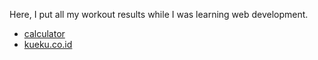 Here, I put all my workout results while I was learning web development.

* [calculator](https://agungks69.github.io/exercise-projects/calculator-xc-webdasar/)
* [kueku.co.id](https://agungks69.github.io/exercise-projects/kueku.co.id-dicsubpro-webdasar/)
